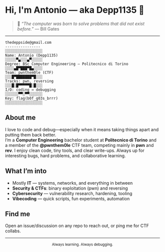 # Hi, I'm Antonio — aka **Depp1135** 👋



> 💬 *“The computer was born to solve problems that did not exist before.”* — Bill Gates

---

```text
thedeppside@gmail.com                                                   
----------------                                                        ░░░░░░░░░░░░░░░░░
Name: Antonio (Depp1135)                                                ░░░░░▀▄░░░▄▀░░░░░
Degree: BSc Computer Engineering — Politecnico di Torino                ░░░░▄█▀███▀█▄░░░░
Team: pwnthem0le (CTF)                                                  ░░░█▀███████▀█░░░
Tracks: pwn, reversing                                                  ░░░█░█▀▀▀▀▀█░█░░░
I/O: coding ↔ debugging                                                 ░░░░░░▀▀░▀▀░░░░░░
Key: flag(b0f_g03s_brrr)                                                ░░░░░░░░░░░░░░░░░
```



## About me
I love to code and debug—especially when it means taking things apart and putting them back better.  
I’m a **Computer Engineering** bachelor student at **Politecnico di Torino** and a member of the **@pwnthem0le** CTF team, competing mainly in **pwn** and **rev**. I enjoy clean code, tiny tools, and clear write-ups. Always up for interesting bugs, hard problems, and collaborative learning.

## What I’m into
- Mostly **IT** — systems, networks, and everything in between
- **Security & CTFs**: binary exploitation (pwn) and reversing
- **Cybersecurity** — vulnerability research, hardening, tooling
- **Vibecoding** — quick scripts, fun experiments, automation


## Find me
Open an issue/discussion on any repo to reach out, or ping me for CTF collabs.

---

<p align="center">
  <sub>Always learning. Always debugging.</sub>
</p>

